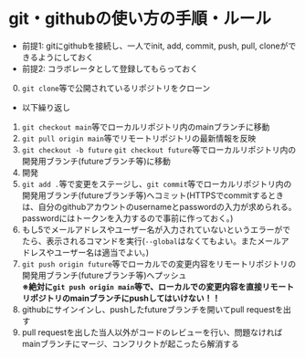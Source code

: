 # git・githubの使い方の手順・ルール
  - 前提1: gitにgithubを接続し、一人でinit, add, commit, push, pull, cloneができるようにしておく
  - 前提2: コラボレータとして登録してもらっておく

  0. `git clone`等で公開されているリポジトリをクローン
  - 以下繰り返し
  1. `git checkout main`等でローカルリポジトリ内のmainブランチに移動
  2. `git pull origin main`等でリモートリポジトリの最新情報を反映
  3. `git checkout -b future` `git checkout future`等でローカルリポジトリ内の開発用ブランチ(futureブランチ等)に移動
  4. 開発
  5. `git add .`等で変更をステージし、`git commit`等でローカルリポジトリ内の開発用ブランチ(futureブランチ等)へコミット(HTTPSでcommitするときは、自分のgithubアカウントのusernameとpasswordの入力が求められる。passwordにはトークンを入力するので事前に作っておく。)
  6. もし5でメールアドレスやユーザー名が入力されていないというエラーがでたら、表示されるコマンドを実行(``--global``はなくてもよい。またメールアドレスやユーザー名は適当でよい。)
  7. `git push origin future`等でローカルでの変更内容をリモートリポジトリの開発用ブランチ(futureブランチ等)へプッシュ<br>__※絶対に`git push origin main`等で、ローカルでの変更内容を直接リモートリポジトリのmainブランチにpushしてはいけない！！__
  8. githubにサインインし、pushしたfutureブランチを開いてpull requestを出す
  9. pull requestを出した当人以外がコードのレビューを行い、問題なければmainブランチにマージ、コンフリクトが起こったら解消する
